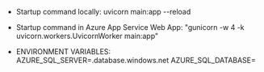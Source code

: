 - Startup command locally: uvicorn main:app --reload
- Startup command in Azure App Service Web App: "gunicorn -w 4 -k uvicorn.workers.UvicornWorker main:app"

- ENVIRONMENT VARIABLES:
  AZURE_SQL_SERVER=<servername>.database.windows.net
  AZURE_SQL_DATABASE=<databasename>
